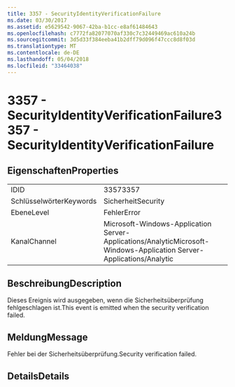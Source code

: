 ```yaml
---
title: 3357 - SecurityIdentityVerificationFailure
ms.date: 03/30/2017
ms.assetid: e5629542-9067-42ba-b1cc-e8af61484643
ms.openlocfilehash: c7772fa82077070af330c7c32449469ac610a24b
ms.sourcegitcommit: 3d5d33f384eeba41b2dff79d096f47ccc8d8f03d
ms.translationtype: MT
ms.contentlocale: de-DE
ms.lasthandoff: 05/04/2018
ms.locfileid: "33464038"
---
```

# <a name="3357---securityidentityverificationfailure"></a><span data-ttu-id="7f4a0-102">3357 - SecurityIdentityVerificationFailure</span><span class="sxs-lookup"><span data-stu-id="7f4a0-102">3357 - SecurityIdentityVerificationFailure</span></span>
## <a name="properties"></a><span data-ttu-id="7f4a0-103">Eigenschaften</span><span class="sxs-lookup"><span data-stu-id="7f4a0-103">Properties</span></span>  
  
|||  
|-|-|  
|<span data-ttu-id="7f4a0-104">ID</span><span class="sxs-lookup"><span data-stu-id="7f4a0-104">ID</span></span>|<span data-ttu-id="7f4a0-105">3357</span><span class="sxs-lookup"><span data-stu-id="7f4a0-105">3357</span></span>|  
|<span data-ttu-id="7f4a0-106">Schlüsselwörter</span><span class="sxs-lookup"><span data-stu-id="7f4a0-106">Keywords</span></span>|<span data-ttu-id="7f4a0-107">Sicherheit</span><span class="sxs-lookup"><span data-stu-id="7f4a0-107">Security</span></span>|  
|<span data-ttu-id="7f4a0-108">Ebene</span><span class="sxs-lookup"><span data-stu-id="7f4a0-108">Level</span></span>|<span data-ttu-id="7f4a0-109">Fehler</span><span class="sxs-lookup"><span data-stu-id="7f4a0-109">Error</span></span>|  
|<span data-ttu-id="7f4a0-110">Kanal</span><span class="sxs-lookup"><span data-stu-id="7f4a0-110">Channel</span></span>|<span data-ttu-id="7f4a0-111">Microsoft-Windows-Application Server-Applications/Analytic</span><span class="sxs-lookup"><span data-stu-id="7f4a0-111">Microsoft-Windows-Application Server-Applications/Analytic</span></span>|  
  
## <a name="description"></a><span data-ttu-id="7f4a0-112">Beschreibung</span><span class="sxs-lookup"><span data-stu-id="7f4a0-112">Description</span></span>  
 <span data-ttu-id="7f4a0-113">Dieses Ereignis wird ausgegeben, wenn die Sicherheitsüberprüfung fehlgeschlagen ist.</span><span class="sxs-lookup"><span data-stu-id="7f4a0-113">This event is emitted when the security verification failed.</span></span>  
  
## <a name="message"></a><span data-ttu-id="7f4a0-114">Meldung</span><span class="sxs-lookup"><span data-stu-id="7f4a0-114">Message</span></span>  
 <span data-ttu-id="7f4a0-115">Fehler bei der Sicherheitsüberprüfung.</span><span class="sxs-lookup"><span data-stu-id="7f4a0-115">Security verification failed.</span></span>  
  
## <a name="details"></a><span data-ttu-id="7f4a0-116">Details</span><span class="sxs-lookup"><span data-stu-id="7f4a0-116">Details</span></span>
